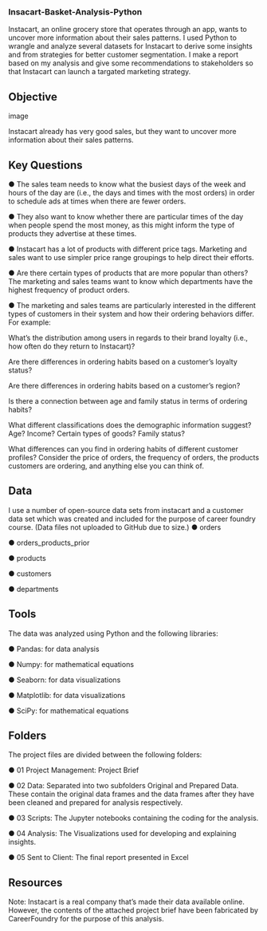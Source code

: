 ### Insacart-Basket-Analysis-Python
Instacart, an online grocery store that operates through an app, wants to uncover more information about their sales patterns. I used Python to wrangle and analyze several datasets for Instacart to derive some insights and from strategies for better customer segmentation. I make a report based on my analysis and give some recommendations to stakeholders so that Instacart can launch a targated marketing strategy.

## Objective
image

 Instacart already has very good sales, but they want to uncover more information about their sales patterns.

## Key Questions
● The sales team needs to know what the busiest days of the week and hours of the day are (i.e., the days and times with the most orders) in order to schedule ads at times when there are fewer orders.

● They also want to know whether there are particular times of the day when people spend the most money, as this might inform the type of products they advertise at these times.

● Instacart has a lot of products with different price tags. Marketing and sales want to use simpler price range groupings to help direct their efforts.

● Are there certain types of products that are more popular than others? The marketing and sales teams want to know which departments have the highest frequency of product orders.

● The marketing and sales teams are particularly interested in the different types of customers in their system and how their ordering behaviors differ. For example:

What’s the distribution among users in regards to their brand loyalty (i.e., how often do they return to Instacart)?

Are there differences in ordering habits based on a customer’s loyalty status?

Are there differences in ordering habits based on a customer’s region?

Is there a connection between age and family status in terms of ordering habits?

What different classifications does the demographic information suggest? Age? Income? Certain types of goods? Family status?

What differences can you find in ordering habits of different customer profiles? Consider the price of orders, the frequency of orders, the products customers are ordering, and anything else you can think of.

## Data

I use a number of open-source data sets from instacart and a customer data set which was created and included for the purpose of career foundry course.
(Data files not uploaded to GitHub due to size.)
● orders

● orders_products_prior

● products

● customers

● departments


## Tools
The data was analyzed using Python and the following libraries:

● Pandas: for data analysis

● Numpy: for mathematical equations

● Seaborn: for data visualizations

● Matplotlib: for data visualizations

● SciPy: for mathematical equations

## Folders
The project files are divided between the following folders:

● 01 Project Management: Project Brief 

● 02 Data: Separated into two subfolders Original and Prepared Data. These contain the original data frames and the data frames after they have been cleaned and prepared for analysis respectively. 

● 03 Scripts: The Jupyter notebooks containing the coding for the analysis.

● 04 Analysis: The Visualizations used for developing and explaining insights.

● 05 Sent to Client: The final report presented in Excel

## Resources
Note: Instacart is a real company that’s made their data available online. However, the contents of the attached project brief have been fabricated by CareerFoundry for the purpose of this analysis.
